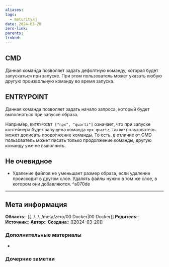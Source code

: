 ```yaml
---
aliases: 
tags:
  - maturity/🌱
date: 2024-03-20
zero-link: 
parents: 
linked:
---
```

## CMD
Данная команда позволяет задать дефолтную команду, которая будет запускаться при запуске. При этом пользователь может указать любую другую произвольную команду во время запуска.

## ENTRYPOINT
Данная команда позволяет задать начало запроса, который будет выполняться при запуске образа.

Например,  `ENTRYPOINT ["npx", "quartz"]` означает, что при запуске контейнера будет запущена команда `npx quartz`, также пользователь может дописать продолжение команды. То есть, в отличие от CMD пользователь может писать только продолжение команды, другую команду уже не выполнить.

## Не очевидное
- Удаление файлов не уменьшает размер образа, если удаление происходит в другом слое. Удалять файлы нужно в том же слое, в котором они добавляются. ^a070de

***
## Мета информация
**Область**:: [[../../../meta/zero/00 Docker|00 Docker]]
**Родитель**:: 
**Источник**:: 
**Автор**:: 
**Создана**:: [[2024-03-20]]
### Дополнительные материалы
- 
### Дочерние заметки
<!-- QueryToSerialize: LIST FROM [[]] WHERE contains(Родитель, this.file.link) or contains(parents, this.file.link) -->
